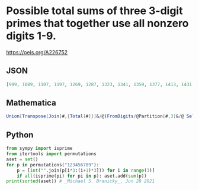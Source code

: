 # Possible total sums of three 3\-digit primes that together use all nonzero digits 1\-9\.
https://oeis.org/A226752
## JSON
```JSON
[999, 1089, 1107, 1197, 1269, 1287, 1323, 1341, 1359, 1377, 1413, 1431, 1449, 1467, 1521, 1539, 1557, 1593, 1611, 1629, 1647, 1683, 1701, 1737, 1773, 1791, 1809, 1827, 1863, 1881, 1899, 1917, 1953, 1971, 1989, 2007, 2043, 2061, 2133, 2151, 2223, 2241, 2331, 2421]
```
## Mathematica
```Mathematica
Union[Transpose[Join[#,{Total[#]}]&/@(FromDigits/@Partition[#,3]&/@ Select[Permutations[Range[9]],And@@PrimeQ[FromDigits/@ Partition[ #,3]]&])][[4]]]
```
## Python
```Python
from sympy import isprime
from itertools import permutations
aset = set()
for p in permutations("123456789"):
    p = [int("".join(p[i*3:(i+1)*3])) for i in range(3)]
    if all(isprime(pi) for pi in p): aset.add(sum(p))
print(sorted(aset)) # _Michael S. Branicky_, Jun 28 2021
```
